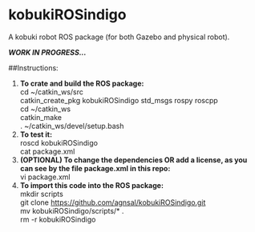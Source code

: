# kobukiROSindigo
A kobuki robot ROS package (for both Gazebo and physical robot).


***WORK IN PROGRESS...***

##Instructions:
1. **To crate and build the ROS package:** \
  cd ~/catkin_ws/src \
  catkin_create_pkg kobukiROSindigo std_msgs rospy roscpp \
  cd ~/catkin_ws \
  catkin_make \
  . ~/catkin_ws/devel/setup.bash
2. **To test it:** \
  roscd kobukiROSindigo \
  cat package.xml
3. **(OPTIONAL) To change the dependencies OR add a license, as you can see by the file package.xml in this repo:** \
  vi package.xml
4. **To import this code into the ROS package:** \
  mkdir scripts \
  git clone https://github.com/agnsal/kobukiROSindigo.git \
  mv kobukiROSindigo/scripts/* . \
  rm -r kobukiROSindigo

